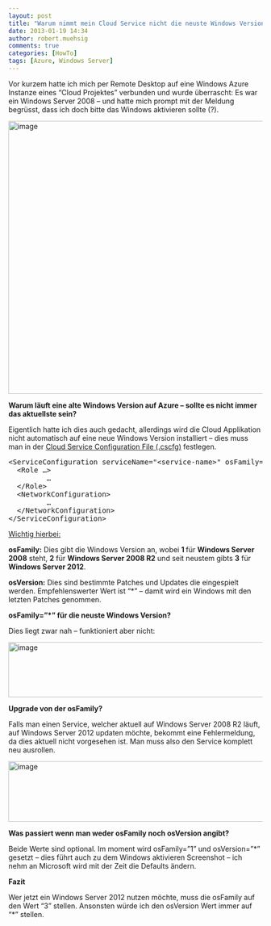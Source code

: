 ```yaml
---
layout: post
title: "Warum nimmt mein Cloud Service nicht die neuste Windows Version auf Windows Azure?"
date: 2013-01-19 14:34
author: robert.muehsig
comments: true
categories: [HowTo]
tags: [Azure, Windows Server]
---
```

<p>Vor kurzem hatte ich mich per Remote Desktop auf eine Windows Azure Instanze eines “Cloud Projektes” verbunden und wurde überrascht: Es war ein Windows Server 2008 – und hatte mich prompt mit der Meldung begrüsst, dass ich doch bitte das Windows aktivieren sollte (?).</p> <p><a href="{{BASE_PATH}}/assets/wp-images/image1705.png"><img title="image" style="border-top: 0px; border-right: 0px; border-bottom: 0px; border-left: 0px; display: inline" border="0" alt="image" src="{{BASE_PATH}}/assets/wp-images/image_thumb863.png" width="590" height="541"></a> </p> <p><strong>Warum läuft eine alte Windows Version auf Azure – sollte es nicht immer das aktuellste sein?</strong></p> <p>Eigentlich hatte ich dies auch gedacht, allerdings wird die Cloud Applikation nicht automatisch auf eine neue Windows Version installiert – dies muss man in der <a href="http://msdn.microsoft.com/en-us/library/windowsazure/ee758710.aspx">Cloud Service Configuration File (.cscfg)</a> festlegen.</p><pre class="brush: csharp; auto-links: true; collapse: false; first-line: 1; gutter: true; html-script: false; light: false; ruler: false; smart-tabs: true; tab-size: 4; toolbar: true;">&lt;ServiceConfiguration serviceName="&lt;service-name&gt;" osFamily="[1|2|3]" osVersion="&lt;os-version&gt;" schemaVersion="&lt;schema-version&gt;"&gt;
  &lt;Role …&gt;
         …
  &lt;/Role&gt;
  &lt;NetworkConfiguration&gt;  
         …
  &lt;/NetworkConfiguration&gt;
&lt;/ServiceConfiguration&gt;</pre>
<p><u>Wichtig hierbei:</u></p>
<p><strong>osFamily:</strong> Dies gibt die Windows Version an, wobei <strong>1 </strong>für <strong>Windows Server 2008</strong> steht, <strong>2</strong> für <strong>Windows Server 2008 R2</strong> und seit neustem gibts <strong>3</strong> für<strong> Windows Server 2012</strong>.</p>
<p><strong>osVersion:</strong> Dies sind bestimmte Patches und Updates die eingespielt werden. Empfehlenswerter Wert ist “*” – damit wird ein Windows mit den letzten Patches genommen.</p>
<p><strong>osFamily=”*” für die neuste Windows Version?</strong></p>
<p>Dies liegt zwar nah – funktioniert aber nicht:</p>
<p><a href="{{BASE_PATH}}/assets/wp-images/image1706.png"><img title="image" style="border-top: 0px; border-right: 0px; border-bottom: 0px; border-left: 0px; display: inline" border="0" alt="image" src="{{BASE_PATH}}/assets/wp-images/image_thumb864.png" width="556" height="109"></a> </p>
<p><strong>Upgrade von der osFamily?</strong></p>
<p>Falls man einen Service, welcher aktuell auf Windows Server 2008 R2 läuft, auf Windows Server 2012 updaten möchte, bekommt eine Fehlermeldung, da dies aktuell nicht vorgesehen ist. Man muss also den Service komplett neu ausrollen.</p>
<p><a href="{{BASE_PATH}}/assets/wp-images/image1707.png"><img title="image" style="border-top: 0px; border-right: 0px; border-bottom: 0px; border-left: 0px; display: inline" border="0" alt="image" src="{{BASE_PATH}}/assets/wp-images/image_thumb865.png" width="552" height="120"></a> </p>
<p></p>
<p></p>
<p></p>
<p><strong>Was passiert wenn man weder osFamily noch osVersion angibt?</strong></p>
<p>Beide Werte sind optional. Im moment wird osFamily=”1” und osVersion=”*” gesetzt – dies führt auch zu dem Windows aktivieren Screenshot – ich nehm an Microsoft wird mit der Zeit die Defaults ändern.</p>
<p><strong>Fazit</strong></p>
<p>Wer jetzt ein Windows Server 2012 nutzen möchte, muss die osFamily auf den Wert “3” stellen. Ansonsten würde ich den osVersion Wert immer auf “*” stellen. </p>
